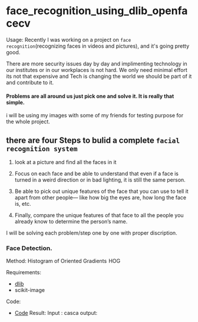 # face_recognition_using_dlib_openfacecv

Usage:
Recently I was working on a project on `face recognition`(recognizing faces in videos and pictures), and it's going pretty good.

There are more security issues day by day and implimenting technology in our institutes or in our workplaces is not hard. We only need minimal effort its not that expensive and Tech is changing the world we should be part of it and contribute to it.


#### Problems are all around us just pick one and solve it. It is really that simple.

i will be using my images with some of my friends for testing purpose for the whole project.

## there are four Steps to bulid a complete `facial recognition system`   

1. look at a picture and find all the faces in it

2. Focus on each face and be able to understand that even if a face is turned in a weird direction or in bad lighting, it is still the same person.

3. Be able to pick out unique features of the face that you can use to tell it apart from other people— like how big the eyes are, how long the face is, etc.

4. Finally, compare the unique features of that face to all the people you already know to determine the person’s name.


I will be solving each problem/step one by one with proper discription.

### Face Detection.
 Method:  Histogram of Oriented Gradients  HOG
 
 Requirements:
 * [dlib](http://dlib.net/)
 * scikit-image
 
 Code: 
 * [Code](http://dlib.net/)
 Result: 
 Input :
  casca
  output:
  
 
 
 
 
 
 














